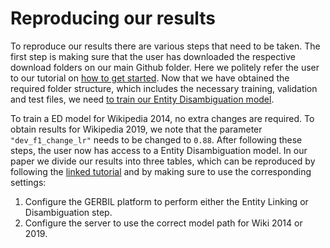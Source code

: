 # Reproducing our results
To reproduce our results there are various steps that need to be taken. The first step is making sure that the user
has downloaded the respective download folders on our main Github folder. Here we politely refer the user to our tutorial on 
[how to get started](https://github.com/informagi/REL/tree/master/tutorials/01_How_to_get_started.md). Now that we have obtained
the required folder structure, which includes the necessary training, validation and test files, we need [to train our Entity Disambiguation model](https://github.com/informagi/REL/tree/master/tutorials/deploy_REL_new_Wiki/04_04_training_your_own_ED_model.md). 

To train a ED model for Wikipedia 2014, no extra changes are required. To obtain results for Wikipedia 2019, we note that the parameter `"dev_f1_change_lr"` needs to 
be changed to `0.88`. After following these steps, the user now has access to a Entity Disambiguation model. In our paper we divide our results into three tables, which
can be reproduced by following the [linked tutorial](https://github.com/informagi/REL/tree/master/tutorials/03_Evaluate_Gerbil.md) and by making sure to use the
corresponding settings:
 1. Configure the GERBIL platform to perform either the Entity Linking or Disambiguation step.
 2. Configure the server to use the correct model path for Wiki 2014 or 2019.